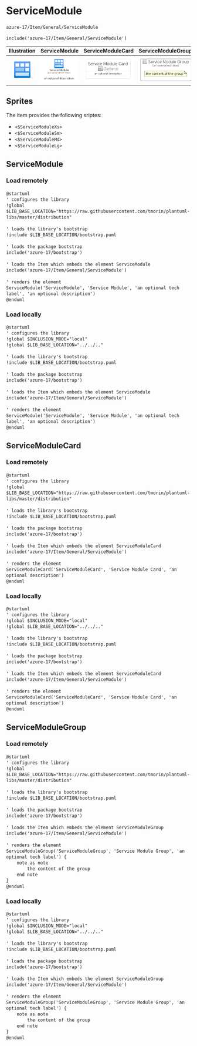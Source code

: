 # ServiceModule


```text
azure-17/Item/General/ServiceModule
```

```text
include('azure-17/Item/General/ServiceModule')
```



| Illustration | ServiceModule | ServiceModuleCard | ServiceModuleGroup |
| :---: | :---: | :---: | :---: |
| ![illustration for Illustration](../../../azure-17/Item/General/ServiceModule.png) | ![illustration for ServiceModule](../../../azure-17/Item/General/ServiceModule.Local.png) | ![illustration for ServiceModuleCard](../../../azure-17/Item/General/ServiceModuleCard.Local.png) | ![illustration for ServiceModuleGroup](../../../azure-17/Item/General/ServiceModuleGroup.Local.png) |



## Sprites
The item provides the following sriptes:

- `<$ServiceModuleXs>`
- `<$ServiceModuleSm>`
- `<$ServiceModuleMd>`
- `<$ServiceModuleLg>`





## ServiceModule

### Load remotely
```plantuml
@startuml
' configures the library
!global $LIB_BASE_LOCATION="https://raw.githubusercontent.com/tmorin/plantuml-libs/master/distribution"

' loads the library's bootstrap
!include $LIB_BASE_LOCATION/bootstrap.puml

' loads the package bootstrap
include('azure-17/bootstrap')

' loads the Item which embeds the element ServiceModule
include('azure-17/Item/General/ServiceModule')

' renders the element
ServiceModule('ServiceModule', 'Service Module', 'an optional tech label', 'an optional description')
@enduml
```

### Load locally
```plantuml
@startuml
' configures the library
!global $INCLUSION_MODE="local"
!global $LIB_BASE_LOCATION="../../.."

' loads the library's bootstrap
!include $LIB_BASE_LOCATION/bootstrap.puml

' loads the package bootstrap
include('azure-17/bootstrap')

' loads the Item which embeds the element ServiceModule
include('azure-17/Item/General/ServiceModule')

' renders the element
ServiceModule('ServiceModule', 'Service Module', 'an optional tech label', 'an optional description')
@enduml
```

## ServiceModuleCard

### Load remotely
```plantuml
@startuml
' configures the library
!global $LIB_BASE_LOCATION="https://raw.githubusercontent.com/tmorin/plantuml-libs/master/distribution"

' loads the library's bootstrap
!include $LIB_BASE_LOCATION/bootstrap.puml

' loads the package bootstrap
include('azure-17/bootstrap')

' loads the Item which embeds the element ServiceModuleCard
include('azure-17/Item/General/ServiceModule')

' renders the element
ServiceModuleCard('ServiceModuleCard', 'Service Module Card', 'an optional description')
@enduml
```

### Load locally
```plantuml
@startuml
' configures the library
!global $INCLUSION_MODE="local"
!global $LIB_BASE_LOCATION="../../.."

' loads the library's bootstrap
!include $LIB_BASE_LOCATION/bootstrap.puml

' loads the package bootstrap
include('azure-17/bootstrap')

' loads the Item which embeds the element ServiceModuleCard
include('azure-17/Item/General/ServiceModule')

' renders the element
ServiceModuleCard('ServiceModuleCard', 'Service Module Card', 'an optional description')
@enduml
```

## ServiceModuleGroup

### Load remotely
```plantuml
@startuml
' configures the library
!global $LIB_BASE_LOCATION="https://raw.githubusercontent.com/tmorin/plantuml-libs/master/distribution"

' loads the library's bootstrap
!include $LIB_BASE_LOCATION/bootstrap.puml

' loads the package bootstrap
include('azure-17/bootstrap')

' loads the Item which embeds the element ServiceModuleGroup
include('azure-17/Item/General/ServiceModule')

' renders the element
ServiceModuleGroup('ServiceModuleGroup', 'Service Module Group', 'an optional tech label') {
    note as note
        the content of the group
    end note
}
@enduml
```

### Load locally
```plantuml
@startuml
' configures the library
!global $INCLUSION_MODE="local"
!global $LIB_BASE_LOCATION="../../.."

' loads the library's bootstrap
!include $LIB_BASE_LOCATION/bootstrap.puml

' loads the package bootstrap
include('azure-17/bootstrap')

' loads the Item which embeds the element ServiceModuleGroup
include('azure-17/Item/General/ServiceModule')

' renders the element
ServiceModuleGroup('ServiceModuleGroup', 'Service Module Group', 'an optional tech label') {
    note as note
        the content of the group
    end note
}
@enduml
```

